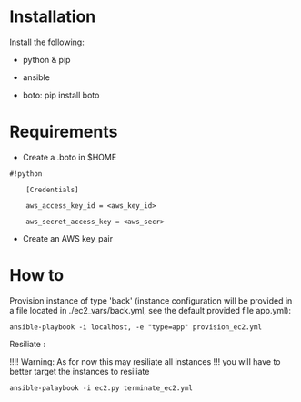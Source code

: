 # Installation
Install the following:

 - python & pip

 - ansible

 - boto: pip install boto

# Requirements
  - Create a .boto in $HOME
```
#!python

    [Credentials]

    aws_access_key_id = <aws_key_id>

    aws_secret_access_key = <aws_secr>

```
- Create an AWS key_pair

# How to

Provision instance of type 'back' (instance configuration will be provided in a file located in ./ec2_vars/back.yml, see the default provided file app.yml):
``` shell
ansible-playbook -i localhost, -e "type=app" provision_ec2.yml
```

Resiliate :

!!!! Warning: As for now this may resiliate all instances !!! you will have to better target the instances to resiliate 

```shell
ansible-palaybook -i ec2.py terminate_ec2.yml

```
